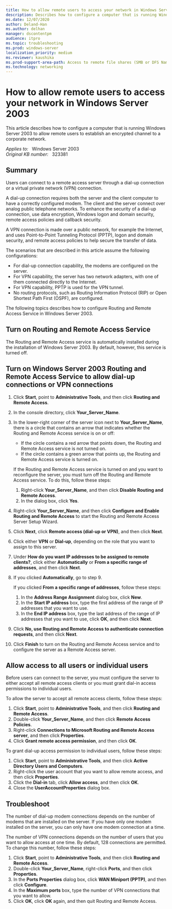 ```yaml
---
title: How to allow remote users to access your network in Windows Server 2003  
description: Describes how to configure a computer that is running Windows Server 2003 to allow remote users to establish an encrypted channel to a corporate network.
ms.date: 12/07/2020
author: Deland-Han
ms.author: delhan
manager: dscontentpm
audience: itpro
ms.topic: troubleshooting
ms.prod: windows-server
localization_priority: medium
ms.reviewer: kaushika
ms.prod-support-area-path: Access to remote file shares (SMB or DFS Namespace)
ms.technology: networking
---
```

# How to allow remote users to access your network in Windows Server 2003  

This article describes how to configure a computer that is running Windows Server 2003 to allow remote users to establish an encrypted channel to a corporate network.

_Applies to:_ &nbsp; Windows Server 2003  
_Original KB number:_ &nbsp; 323381

## Summary

Users can connect to a remote access server through a dial-up connection or a virtual private network (VPN) connection.

A dial-up connection requires both the server and the client computer to have a correctly configured modem. The client and the server connect over analog public telephone networks. To enhance the security of a dial-up connection, use data encryption, Windows logon and domain security, remote access policies and callback security.

A VPN connection is made over a public network, for example the Internet, and uses Point-to-Point Tunneling Protocol (PPTP), logon and domain security, and remote access policies to help secure the transfer of data.

The scenarios that are described in this article assume the following configurations:

- For dial-up connection capability, the modems are configured on the server.
- For VPN capability, the server has two network adapters, with one of them connected directly to the Internet.
- For VPN capability, PPTP is used for the VPN tunnel.
- No routing protocols, such as Routing Information Protocol (RIP) or Open Shortest Path First (OSPF), are configured.

The following topics describes how to configure Routing and Remote Access Service in Windows Server 2003.

## Turn on Routing and Remote Access Service

The Routing and Remote Access service is automatically installed during the installation of Windows Server 2003. By default, however, this service is turned off.

## Turn on Windows Server 2003 Routing and Remote Access Service to allow dial-up connections or VPN connections

1. Click **Start**, point to **Administrative Tools**, and then click **Routing and Remote Access**.
2. In the console directory, click **Your_Server_Name**.
3. In the lower-right corner of the server icon next to **Your_Server_Name**, there is a circle that contains an arrow that indicates whether the Routing and Remote Access service is on or off:

   - If the circle contains a red arrow that points down, the Routing and Remote Access service is not turned on.
   - If the circle contains a green arrow that points up, the Routing and Remote Access service is turned on.
  
    If the Routing and Remote Access service is turned on and you want to reconfigure the server, you must turn off the Routing and Remote Access service. To do this, follow these steps:

    1. Right-click **Your_Server_Name**, and then click **Disable Routing and Remote Access**.
    2. In the dialog box, click **Yes**.

4. Right-click **Your_Server_Name**, and then click **Configure and Enable Routing and Remote Access** to start the Routing and Remote Access Server Setup Wizard.
5. Click **Next**, click **Remote access (dial-up or VPN)**, and then click **Next**.
6. Click either **VPN** or **Dial-up**, depending on the role that you want to assign to this server.
7. Under **How do you want IP addresses to be assigned to remote clients?**, click either **Automatically** or **From a specific range of addresses**, and then click **Next**.
8. If you clicked **Automatically**, go to step 9.

    If you clicked **From a specific range of addresses**, follow these steps:

    1. In the **Address Range Assignment** dialog box, click **New**.
    2. In the **Start IP address** box, type the first address of the range of IP addresses that you want to use.
    3. In the **End IP address** box, type the last address of the range of IP addresses that you want to use, click
    **OK**, and then click **Next**.

9. Click **No, use Routing and Remote Access to authenticate connection requests**, and then click **Next**.
10. Click **Finish** to turn on the Routing and Remote Access service and to configure the server as a Remote Access server.

## Allow access to all users or individual users

Before users can connect to the server, you must configure the server to either accept all remote access clients or you must grant dial-in access permissions to individual users.

To allow the server to accept all remote access clients, follow these steps:

1. Click **Start**, point to **Administrative Tools**, and then click **Routing and Remote Access**.
2. Double-click **Your_Server_Name**, and then click **Remote Access Policies**.
3. Right-click **Connections to Microsoft Routing and Remote Access server**, and then click **Properties**.
4. Click **Grant remote access permission**, and then click **OK**.

To grant dial-up access permission to individual users, follow these steps:

1. Click **Start**, point to **Administrative Tools**, and then click **Active Directory Users and Computers**.
2. Right-click the user account that you want to allow remote access, and then click **Properties**.
3. Click the **Dial-in** tab, click **Allow access**, and then click **OK**.
4. Close the **UserAccountProperties** dialog box.

## Troubleshoot

The number of dial-up modem connections depends on the number of modems that are installed on the server. If you have only one modem installed on the server, you can only have one modem connection at a time.

The number of VPN connections depends on the number of users that you want to allow access at one time. By default, 128 connections are permitted. To change this number, follow these steps:

1. Click **Start**, point to **Administrative Tools**, and then click **Routing and Remote Access**.
2. Double-click **Your_Server_Name**, right-click **Ports**, and then click **Properties**.
3. In the **Ports Properties** dialog box, click **WAN Miniport (PPTP)**, and then click **Configure**.
4. In the **Maximum ports** box, type the number of VPN connections that you want to allow.
5. Click **OK**, click **OK** again, and then quit Routing and Remote Access.

